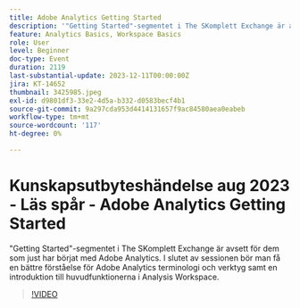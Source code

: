 ```yaml
---
title: Adobe Analytics Getting Started
description: '"Getting Started"-segmentet i The SKomplett Exchange är avsett för dem som just har börjat med Adobe Analytics. I slutet av sessionen bör man få en bättre förståelse för Adobe Analytics terminologi och verktyg samt en introduktion till huvudfunktionerna i Analysis Workspace.'
feature: Analytics Basics, Workspace Basics
role: User
level: Beginner
doc-type: Event
duration: 2119
last-substantial-update: 2023-12-11T00:00:00Z
jira: KT-14652
thumbnail: 3425985.jpeg
exl-id: d9801df3-33e2-4d5a-b332-d0583becf4b1
source-git-commit: 9a297cda953d4414131657f9ac84580aea0eabeb
workflow-type: tm+mt
source-wordcount: '117'
ht-degree: 0%

---
```


# Kunskapsutbyteshändelse aug 2023 - Läs spår - Adobe Analytics Getting Started

&quot;Getting Started&quot;-segmentet i The SKomplett Exchange är avsett för dem som just har börjat med Adobe Analytics. I slutet av sessionen bör man få en bättre förståelse för Adobe Analytics terminologi och verktyg samt en introduktion till huvudfunktionerna i Analysis Workspace.

>[!VIDEO](https://video.tv.adobe.com/v/3425985/?learn=on)
